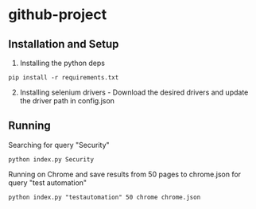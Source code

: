 # github-project

## Installation and Setup
1. Installing the python deps
```
pip install -r requirements.txt
```
2. Installing selenium drivers - Download the desired drivers and update the driver path in config.json

## Running
Searching for query "Security"
```
python index.py Security
```

Running on Chrome and save results from 50 pages to chrome.json for query "test automation"
```
python index.py "testautomation" 50 chrome chrome.json
```
